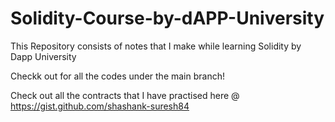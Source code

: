 # Solidity-Course-by-dAPP-University
This Repository consists of notes that I make while learning Solidity by Dapp University


Checkk out for all the codes under the main branch!

Check out all the contracts that I have practised here @ https://gist.github.com/shashank-suresh84
